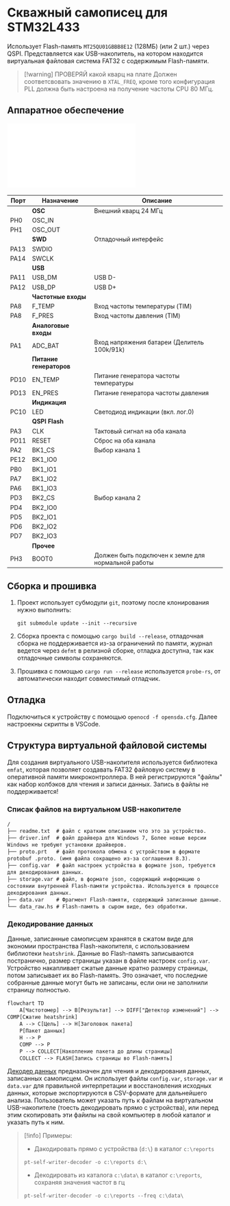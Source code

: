 # Скважный самописец для STM32L433

Использует Flash-память `MT25QU01GBBB8E12` (128МБ) (или 2 шт.) через QSPI.
Представляется как USB-накопитель, на котором находится виртуальная файловая система FAT32 с содержимым Flash-памяти.

> [!warning] ПРОВЕРЯЙ какой кварц на плате
> Должен соответсвовать значению в `XTAL_FREQ`, кроме того конфигурация PLL должна быть настроена на получение частоты CPU 80 МГц.

## Аппаратное обеспечение

![Макет](maket.pdf)

| Порт | Назначение              | Описание                                            |
| ---- | ----------------------- | --------------------------------------------------- |
|      | **OSC**                 | Внешний кварц 24 МГц                                |
| PH0  | OSC_IN                  |                                                     |
| PH1  | OSC_OUT                 |                                                     |
|      | **SWD**                 | Отладочный интерфейс                                |
| PA13 | SWDIO                   |                                                     |
| PA14 | SWCLK                   |                                                     |
|      | **USB**                 |                                                     |
| PA11 | USB_DM                  | USB D-                                              |
| PA12 | USB_DP                  | USB D+                                              |
|      | **Частотные входы**     |                                                     |
| PA8  | F_TEMP                  | Вход частоты температуры (TIM)                      |
| PA8  | F_PRES                  | Вход частоты давления (TIM)                         |
|      | **Аналоговые входы**    |                                                     |
| PA1  | ADC_BAT                 | Вход напряжения батареи (Делитель 100k/91k)         |
|      | **Питание генераторов** |                                                     |
| PD10 | EN_TEMP                 | Питание генератора частоты температуры              |
| PD13 | EN_PRES                 | Питание генератора частоты давления                 |
|      | **Индикация**           |                                                     |
| PC10 | LED                     | Светодиод индикации (вкл. лог.0)                    |
|      | **QSPI Flash**          |                                                     |
| PA3  | CLK                     | Тактовый сигнал на оба канала                       |
| PD11 | RESET                   | Сброс на оба канала                                 |
| PA2  | BK1_CS                  | Выбор канала 1                                      |
| PE12 | BK1_IO0                 |                                                     |
| PB0  | BK1_IO1                 |                                                     |
| PA7  | BK1_IO2                 |                                                     |
| PA6  | BK1_IO3                 |                                                     |
| PD3  | BK2_CS                  | Выбор канала 2                                      |
| PD4  | BK2_IO0                 |                                                     |
| PD5  | BK2_IO1                 |                                                     |
| PD6  | BK2_IO2                 |                                                     |
| PD7  | BK2_IO3                 |                                                     |
|      | **Прочее**              |                                                     |
| PH3  | BOOT0                   | Должен быть подключен к земле для нормальной работы |

## Сборка и прошивка

1. Проект использует субмодули `git`, поэтому после клонирования нужно выполнить:

   ```shell
   git submodule update --init --recursive
   ```

2. Сборка проекта с помощью `cargo build --release`, отладочная сборка не поддерживается из-за ограничений по памяти, журнал ведется через `defmt` в релизной сборке, отладка доступна, так как отладочные символы сохраняются.

3. Прошивка с помощью `cargo run --release` используется `probe-rs`, от автоматически находит совместимый отладчик.

## Отладка

Подключиться к устройству с помощью `openocd -f opensda.cfg`. Далее настроекны скрипты в VSCode.

## Структура виртуальной файловой системы

Для создания виртуального USB-накопителя используется библиотека `emfat`, которая позволяет создавать FAT32 файловую систему в оперативной памяти микроконтроллера. В ней регистрируются "файлы" как набор колбэков для чтения и записи данных. Запись в файлы не поддерживается!

### Списак файлов на виртуальном USB-накопителе

```tree
/
├── readme.txt  # файл с кратким описанием что это за устройство.
├── driver.inf  # файл драйвера для Windows 7, Более новые версии Windows не требуют установки драйверов.
├── proto.prt   # файл протокола обмена с устройством в формате protobuf .proto. (имя файла сокращено из-за соглашения 8.3).
├── config.var  # файл настроек устройства в формате json, требуется для декодирования данных.
├── storage.var # файл, в формате json, содержащий информацию о состоянии внутренней Flash-памяти устройства. Используется в процессе декодирования данных.
├── data.var    # Фрагмент Flash-памяти, содержащий записанные данные.
└── data_raw.hs # Flash-память в сыром виде, без обработки.
```

### Декодирование данных

Данные, записанные самописцем хранятся в сжатом виде для экономии пространства Flash-накопителя, с использованием библиотеки `heatshrink`. Данные во Flash-память записываются постранично, размер страницы указан в файле настроек `config.var`. Устройство накапливает сжатые данные кратно размеру страницы, потом записывает их во Flash-память. Это означает, что последние собранные данные могут быть не записаны, если они не заполнили страницу полностью.

```mermaid
flowchart TD
    A[Частотомер] --> B[Результат] --> DIFF["Детектор изменений"] --> COMP[Сжатие heatshrink]
    A --> C[Цель] --> H[Заголовок пакета]
    P[Пакет данных]
    H --> P
    COMP --> P
    P --> COLLECT[Накопление пакета до длины страницы]
    COLLECT --> FLASH[Запись страницы во Flash-память]
```

[Декодер данных](https://gitea.sctbelpa/SCTBElpa/pt-self-writer-decoder) предназначен для чтения и декодирования данных, записанных самописцем. Он использует файлы `config.var`, `storage.var` и `data.var` для правильной интерпретации и восстановления исходных данных, которые экспортируются в CSV-формате для дальнейшего анализа.
Пользователь может указать путь к файлам на виртуальном USB-накопителе (тоесть декодировать прямо с устройства), или перед этим скопировать эти файилы на свой компьютер в любой каталог и указать путь к ним.

> [!info] Примеры:
> 
> - Дакодировать прямо с уcтройства (`d:\`) в каталог `c:\reports`
> 
> ```shell
> pt-self-writer-decoder -o c:\reports d:\
> ```
>
> - Декодировать из каталога `c:\data\` в каталог `c:\reports`, сохраняя значения частот в гц
> 
> ```shell
> pt-self-writer-decoder -o c:\reports --freq c:\data\
> ```
